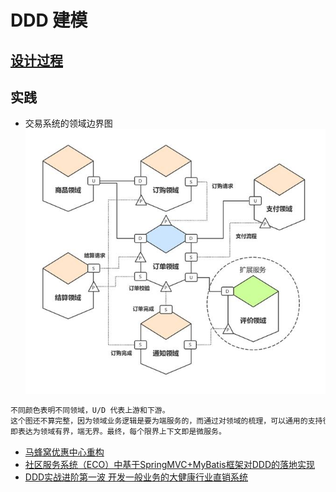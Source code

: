 # DDD 建模

## [设计过程](Design.md)

## 实践
* 交易系统的领域边界图
![](../_pic/DDD-Order-Imp.jpeg)
```md
不同颜色表明不同领域，U/D 代表上游和下游。
这个图还不算完整，因为领域业务逻辑是要为端服务的，而通过对领域的梳理，可以通用的支持很多端。
即表达为领域有界，端无界。最终，每个限界上下文即是微服务。
```
* [马蜂窝优惠中心重构](https://blog.csdn.net/weixin_43846997/article/details/95559774)
* [社区服务系统（ECO）中基于SpringMVC+MyBatis框架对DDD的落地实现](https://www.cnblogs.com/daoqidelv/p/7492322.html)
* [DDD实战进阶第一波 开发一般业务的大健康行业直销系统](https://blog.csdn.net/malaoko1000/article/details/79818247)



